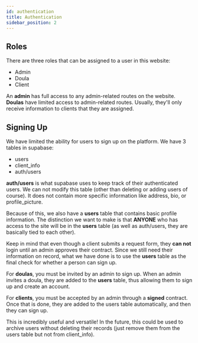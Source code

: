 ```yaml
---
id: authentication
title: Authentication
sidebar_position: 2
---
```


## Roles

There are three roles that can be assigned to a user in this website:

- Admin
- Doula
- Client

An **admin** has full access to any admin-related routes on the website. **Doulas** have limited access to admin-related routes. Usually, they'll only receive information to clients that they are assigned.

## Signing Up

We have limited the ability for users to sign up on the platform. We have 3 tables in supabase:

- users
- client_info
- auth/users

**auth/users** is what supabase uses to keep track of their authenticated users. We can not modify this table (other than deleting or adding users of course). It does not contain more specific information like address, bio, or profile_picture. 

Because of this, we also have a **users** table that contains basic profile information. The distinction we want to make is that **ANYONE** who has access to the site will be in the **users** table (as well as auth/users, they are basically tied to each other). 

Keep in mind that even though a client submits a request form, they **can not** login until an admin approves their contract. Since we still need their information on record, what we have done is to use the **users** table as the final check for whether a person can sign up.

For **doulas**, you must be invited by an admin to sign up. When an admin invites a doula, they are added to the **users** table, thus allowing them to sign up and create an account.

For **clients**, you must be accepted by an admin through a **signed** contract. Once that is done, they are added to the users table automatically, and then they can sign up.

This is incredibly useful and versatile! In the future, this could be used to archive users without deleting their records (just remove them from the users table but not from client_info).